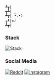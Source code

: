 ```
┻┳|
┳┻| _
┻┳| •.•)
┳┻|⊂ﾉ
┻┳|
```

### Stack
![Stack](https://skillicons.dev/icons?i=rust,java,docker,postgres)

### Social Media

[![Reddit](https://www.reddit.com/favicon.ico)](https://www.reddit.com/user/max-mielchen)
[![Instagram](https://www.instagram.com/favicon.ico)](https://www.instagram.com/maxmielchen/)

